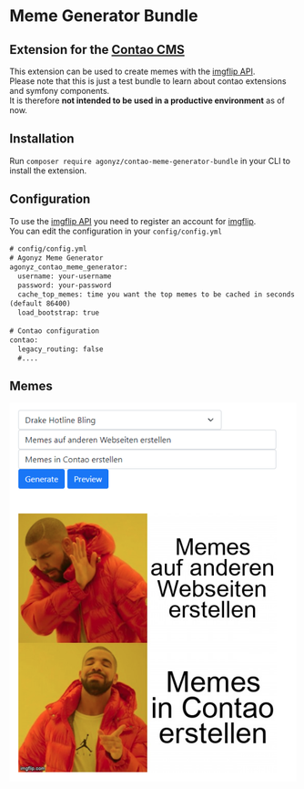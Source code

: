 # Meme Generator Bundle
## Extension for the [Contao CMS](https://www.contao.org)

This extension can be used to create memes with the [imgflip API](https://imgflip.com/api).   
Please note that this is just a test bundle to learn about contao extensions and symfony components.  
It is therefore **not intended to be used in a productive environment** as of now.

## Installation
Run ```composer require agonyz/contao-meme-generator-bundle``` in your CLI to install the extension.

## Configuration
To use the [imgflip API](https://imgflip.com/api) you need to register an account for [imgflip](https://imgflip.com/signup).   
You can edit the configuration in your ```config/config.yml```

```
# config/config.yml
# Agonyz Meme Generator
agonyz_contao_meme_generator:
  username: your-username
  password: your-password
  cache_top_memes: time you want the top memes to be cached in seconds (default 86400)
  load_bootstrap: true
  
# Contao configuration
contao:
  legacy_routing: false
  #....
```

## Memes
![Meme](docs/meme.png?raw=true "contao meme")
